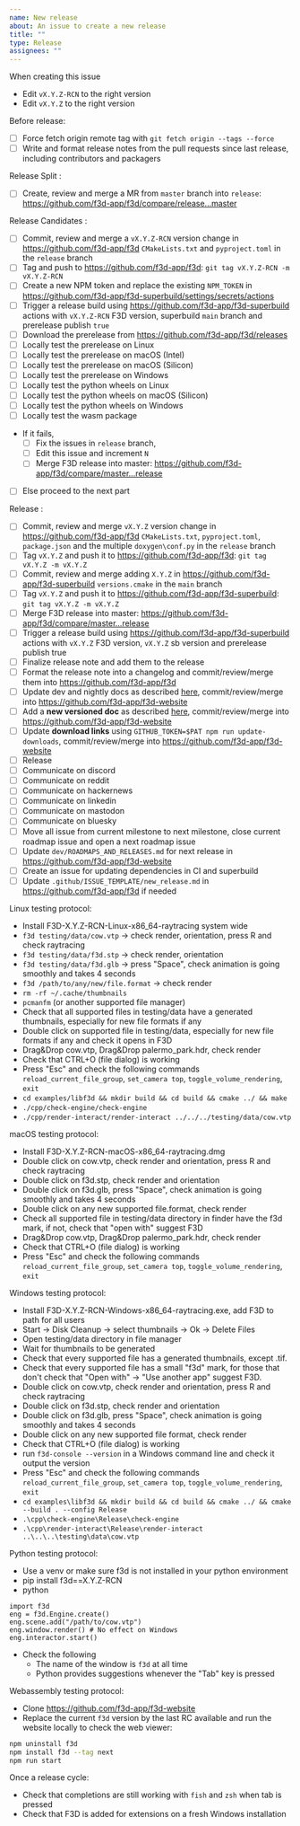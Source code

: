 ```yaml
---
name: New release
about: An issue to create a new release
title: ""
type: Release
assignees: ""
---
```


When creating this issue

- Edit `vX.Y.Z-RCN` to the right version
- Edit `vX.Y.Z` to the right version

Before release:

- [ ] Force fetch origin remote tag with `git fetch origin --tags --force`
- [ ] Write and format release notes from the pull requests since last release, including contributors and packagers

Release Split :

- [ ] Create, review and merge a MR from `master` branch into `release`: https://github.com/f3d-app/f3d/compare/release...master

Release Candidates :

- [ ] Commit, review and merge a `vX.Y.Z-RCN` version change in https://github.com/f3d-app/f3d `CMakeLists.txt` and `pyproject.toml` in the `release` branch
- [ ] Tag and push to https://github.com/f3d-app/f3d: `git tag vX.Y.Z-RCN -m vX.Y.Z-RCN`
- [ ] Create a new NPM token and replace the existing `NPM_TOKEN` in https://github.com/f3d-app/f3d-superbuild/settings/secrets/actions 
- [ ] Trigger a release build using https://github.com/f3d-app/f3d-superbuild actions with `vX.Y.Z-RCN` F3D version, superbuild `main` branch and prerelease publish `true`
- [ ] Download the prerelease from https://github.com/f3d-app/f3d/releases
- [ ] Locally test the prerelease on Linux
- [ ] Locally test the prerelease on macOS (Intel)
- [ ] Locally test the prerelease on macOS (Silicon)
- [ ] Locally test the prerelease on Windows
- [ ] Locally test the python wheels on Linux
- [ ] Locally test the python wheels on macOS (Silicon)
- [ ] Locally test the python wheels on Windows
- [ ] Locally test the wasm package
- If it fails,
  - [ ] Fix the issues in `release` branch,
  - [ ] Edit this issue and increment `N`
  - [ ] Merge F3D release into master: https://github.com/f3d-app/f3d/compare/master...release
- [ ] Else proceed to the next part

Release :

- [ ] Commit, review and merge `vX.Y.Z` version change in https://github.com/f3d-app/f3d `CMakeLists.txt`, `pyproject.toml`, `package.json` and the multiple `doxygen\conf.py` in the `release` branch
- [ ] Tag `vX.Y.Z` and push it to https://github.com/f3d-app/f3d: `git tag vX.Y.Z -m vX.Y.Z`
- [ ] Commit, review and merge adding `X.Y.Z` in https://github.com/f3d-app/f3d-superbuild `versions.cmake` in the `main` branch
- [ ] Tag `vX.Y.Z` and push it to https://github.com/f3d-app/f3d-superbuild: `git tag vX.Y.Z -m vX.Y.Z`
- [ ] Merge F3D release into master: https://github.com/f3d-app/f3d/compare/master...release
- [ ] Trigger a release build using https://github.com/f3d-app/f3d-superbuild actions with `vX.Y.Z` F3D version, `vX.Y.Z` sb version and prerelease publish true
- [ ] Finalize release note and add them to the release
- [ ] Format the release note into a changelog and commit/review/merge them into https://github.com/f3d-app/f3d
- [ ] Update dev and nightly docs as described [here](https://f3d.app/dev/TOOLING#how-to-update-the-doc-using-latest-master), commit/review/merge into https://github.com/f3d-app/f3d-website
- [ ] Add a **new versioned doc** as described [here](https://f3d.app/dev/TOOLING#how-to-update-the-doc-for-a-new-release), commit/review/merge into https://github.com/f3d-app/f3d-website
- [ ] Update **download links** using `GITHUB_TOKEN=$PAT npm run update-downloads`, commit/review/merge into https://github.com/f3d-app/f3d-website
- [ ] Release
- [ ] Communicate on discord
- [ ] Communicate on reddit
- [ ] Communicate on hackernews
- [ ] Communicate on linkedin
- [ ] Communicate on mastodon
- [ ] Communicate on bluesky
- [ ] Move all issue from current milestone to next milestone, close current roadmap issue and open a next roadmap issue
- [ ] Update `dev/ROADMAPS_AND_RELEASES.md` for next release in https://github.com/f3d-app/f3d-website
- [ ] Create an issue for updating dependencies in CI and superbuild
- [ ] Update `.github/ISSUE_TEMPLATE/new_release.md` in https://github.com/f3d-app/f3d if needed

Linux testing protocol:

- Install F3D-X.Y.Z-RCN-Linux-x86_64-raytracing system wide
- `f3d testing/data/cow.vtp` -> check render, orientation, press R and check raytracing
- `f3d testing/data/f3d.stp` -> check render, orientation
- `f3d testing/data/f3d.glb` -> press "Space", check animation is going smoothly and takes 4 seconds
- `f3d /path/to/any/new/file.format` -> check render
- `rm -rf ~/.cache/thumbnails`
- `pcmanfm` (or another supported file manager)
- Check that all supported files in testing/data have a generated thumbnails, especially for new file formats if any
- Double click on supported file in testing/data, especially for new file formats if any and check it opens in F3D
- Drag&Drop cow.vtp, Drag&Drop palermo_park.hdr, check render
- Check that CTRL+O (file dialog) is working
- Press "Esc" and check the following commands `reload_current_file_group`, `set_camera top`, `toggle_volume_rendering`, `exit`
- `cd examples/libf3d && mkdir build && cd build && cmake ../ && make`
- `./cpp/check-engine/check-engine`
- `./cpp/render-interact/render-interact ../../../testing/data/cow.vtp`

macOS testing protocol:

- Install F3D-X.Y.Z-RCN-macOS-x86_64-raytracing.dmg
- Double click on cow.vtp, check render and orientation, press R and check raytracing
- Double click on f3d.stp, check render and orientation
- Double click on f3d.glb, press "Space", check animation is going smoothly and takes 4 seconds
- Double click on any new supported file.format, check render
- Check all supported file in testing/data directory in finder have the f3d mark, if not, check that "open with" suggest F3D
- Drag&Drop cow.vtp, Drag&Drop palermo_park.hdr, check render
- Check that CTRL+O (file dialog) is working
- Press "Esc" and check the following commands `reload_current_file_group`, `set_camera top`, `toggle_volume_rendering`, `exit`

Windows testing protocol:

- Install F3D-X.Y.Z-RCN-Windows-x86_64-raytracing.exe, add F3D to path for all users
- Start -> Disk Cleanup -> select thumbnails -> Ok -> Delete Files
- Open testing/data directory in file manager
- Wait for thumbnails to be generated
- Check that every supported file has a generated thumbnails, except .tif.
- Check that every supported file has a small "f3d" mark, for those that don't check that "Open with" -> "Use another app" suggest F3D.
- Double click on cow.vtp, check render and orientation, press R and check raytracing
- Double click on f3d.stp, check render and orientation
- Double click on f3d.glb, press "Space", check animation is going smoothly and takes 4 seconds
- Double click on any new supported file format, check render
- Check that CTRL+O (file dialog) is working
- run `f3d-console --version` in a Windows command line and check it output the version
- Press "Esc" and check the following commands `reload_current_file_group`, `set_camera top`, `toggle_volume_rendering`, `exit`
- `cd examples\libf3d && mkdir build && cd build && cmake ../ && cmake --build . --config Release`
- `.\cpp\check-engine\Release\check-engine`
- `.\cpp\render-interact\Release\render-interact ..\..\..\testing\data\cow.vtp`

Python testing protocol:

- Use a venv or make sure f3d is not installed in your python environment
- pip install f3d==X.Y.Z-RCN
- python

```
import f3d
eng = f3d.Engine.create()
eng.scene.add("/path/to/cow.vtp")
eng.window.render() # No effect on Windows
eng.interactor.start()
```

- Check the following
  - The name of the window is `f3d` at all time
  - Python provides suggestions whenever the "Tab" key is pressed

Webassembly testing protocol:

- Clone https://github.com/f3d-app/f3d-website
- Replace the current `f3d` version by the last RC available and run the website locally to check the web viewer:

```bash
npm uninstall f3d
npm install f3d --tag next
npm run start
```

Once a release cycle:

- Check that completions are still working with `fish` and `zsh` when tab is pressed
- Check that F3D is added for extensions on a fresh Windows installation
